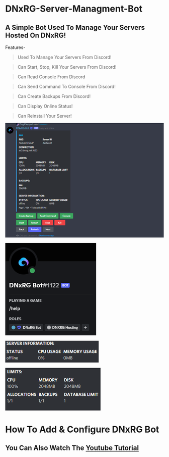 # DNxRG-Server-Managment-Bot
## A Simple Bot Used To Manage Your Servers Hosted On DNxRG!


Features-
> Used To Manage Your Servers From Discord!

> Can Start, Stop, Kill Your Servers From Discord!

> Can Read Console From Discord

> Can Send Command To Console From Discord!

> Can Create Backups From Discord!

> Can Display Online Status!

> Can Reinstall Your Server!


![preview](/assets/pre1.png)



![preview2](/assets/pre2.png)


![preview3](/assets/pre3.png)



![preview3](/assets/pre4.png)



# How To Add & Configure **DNxRG Bot**

## You Can Also Watch The [Youtube Tutorial](https://youtube.com)
